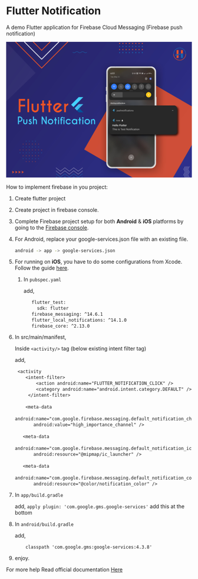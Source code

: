 # Flutter Notification 
A demo Flutter application for Firebase Cloud Messaging (Firebase push notification)

![Preview](app_banner.png)

How to implement firebase in you project:
1. Create flutter project

2. Create project in firebase console.

3. Complete Firebase project setup for both **Android** & **iOS** platforms by going to the [Firebase console](https://console.firebase.google.com/).

4. For Android, replace your google-services.json file with an existing file.

   ```bash
   android -> app -> google-services.json
   ```

5. For running on **iOS**, you have to do some configurations from Xcode. Follow the guide [here](https://firebase.flutter.dev/docs/messaging/apple-integration).

   1. In `pubspec.yaml`

      add,
      ```dev_dependencies:
         flutter_test:
           sdk: flutter
         firebase_messaging: ^14.6.1
         flutter_local_notifications: ^14.1.0
         firebase_core: ^2.13.0
       ```

6. In src/main/manifest,

   Inside `<activity/>` tag (below existing intent filter tag)

   add,
     ```
      <activity        
         <intent-filter>
             <action android:name="FLUTTER_NOTIFICATION_CLICK" />
             <category android:name="android.intent.category.DEFAULT" />
          </intent-filter>
   
         <meta-data
            android:name="com.google.firebase.messaging.default_notification_channel_id"
            android:value="high_importance_channel" />

        <meta-data
            android:name="com.google.firebase.messaging.default_notification_icon"
            android:resource="@mipmap/ic_launcher" />

        <meta-data
            android:name="com.google.firebase.messaging.default_notification_color"
            android:resource="@color/notification_color" />   
     ```

7. In `app/build.gradle`

   add,
   `apply plugin: 'com.google.gms.google-services'` add this at the bottom

8. In `android/build.gradle`

   add,
    ```dependencies {
        classpath 'com.google.gms:google-services:4.3.8'
     ```
9. enjoy.

For more help Read official documentation [Here](https://pub.dev/packages/firebase_messaging)